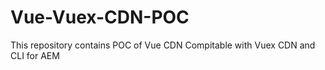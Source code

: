 # Vue-Vuex-CDN-POC
This repository contains POC of Vue CDN Compitable with Vuex CDN and  CLI for AEM
